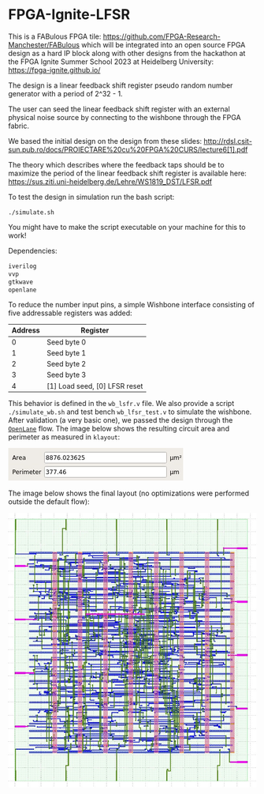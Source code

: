 # FPGA-Ignite-LFSR

This is a FABulous FPGA tile: https://github.com/FPGA-Research-Manchester/FABulous
which will be integrated into an open source FPGA design as a hard IP block along with other designs from the hackathon at the FPGA Ignite Summer School 2023 at Heidelberg University: https://fpga-ignite.github.io/

The design is a linear feedback shift register pseudo random number generator with a period of 2^32 - 1.

The user can seed the linear feedback shift register with an external physical noise source by connecting to the wishbone through the FPGA fabric. 

We based the initial design on the design from these slides: http://rdsl.csit-sun.pub.ro/docs/PROIECTARE%20cu%20FPGA%20CURS/lecture6[1].pdf

The theory which describes where the feedback taps should be to maximize the period of the linear feedback shift register is available here: <https://sus.ziti.uni-heidelberg.de/Lehre/WS1819_DST/LFSR.pdf>

To test the design in simulation run the bash script: 
```
./simulate.sh
```
You might have to make the script executable on your machine for this to work!

Dependencies:
```
iverilog
vvp
gtkwave
openlane
```

To reduce the number input pins, a simple Wishbone interface consisting of five addressable registers was added:

| Address | Register                      |
|---------|-------------------------------|
| 0       | Seed byte 0                   |
| 1       | Seed byte 1                   |
| 2       | Seed byte 2                   |
| 3       | Seed byte 3                   |
| 4       | [1] Load seed, [0] LFSR reset |

This behavior is defined in the ```wb_lsfr.v``` file. We also provide a script ```./simulate_wb.sh``` and test bench ```wb_lfsr_test.v``` to simulate the wishbone.
After validation (a very basic one), we passed the design through the [```OpenLane```](https://github.com/The-OpenROAD-Project/OpenLane) flow.
The image below shows the resulting circuit area and perimeter as measured in ```klayout```:

![stimated](images/area.jpeg)

The image below shows the final layout (no optimizations were performed outside the default flow):

![chip](images/wb_lfsr.jpeg)
